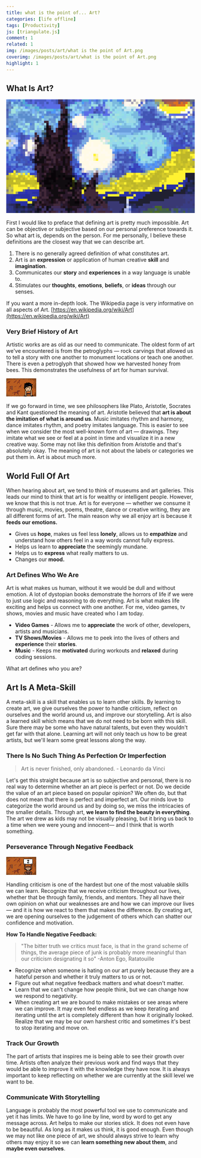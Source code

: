 ```yaml
---
title: what is the point of... Art?
categories: [life offline]
tags: [Productivity]
js: [triangulate.js]
comment: 1
related: 1
img: /images/posts/art/what is the point of Art.png
coverimg: /images/posts/art/what is the point of Art.png
highlight: 1
---
```


## What Is Art?

<img alt="Starry Night" loading="lazy" src="/images/posts/art/Starry Night.gif" class="right-align pixelart">

First I would like to preface that defining art is pretty much impossible. Art can be objective or subjective based on our personal preference towards it. So what art is, depends on the person. For me personally, I believe these definitions are the closest way that we can describe art.

1. There is no generally agreed definition of what constitutes art.
2. Art is an **expression** or application of human creative **skill** and **imagination**.
3. Communicates our **story** and **experiences** in a way language is unable to.
4. Stimulates our **thoughts**, **emotions**, **beliefs**, or **ideas** through our senses.

If you want a more in-depth look. The Wikipedia page is very informative on all aspects of Art. [https://en.wikipedia.org/wiki/Art](https://en.wikipedia.org/wiki/Art)

### Very Brief History of Art

Artistic works are as old as our need to communicate. The oldest form of art we've encountered is from the petroglyphs — rock carvings that allowed us to tell a story with one another to monument locations or teach one another. There is even a petroglyph that showed how we harvested honey from bees. This demonstrates the usefulness of art for human survival. 

<img alt="Brandar" loading="lazy" src="/images/posts/art/Brandar.gif" class="left-align pixelart">

If we go forward in time, we see philosophers like Plato, Aristotle, Socrates and Kant questioned the meaning of art. Aristotle believed that **art is about the imitation of what is around us**. Music imitates rhythm and harmony, dance imitates rhythm, and poetry imitates language. This is easier to see when we consider the most well-known form of art — drawings. They imitate what we see or feel at a point in time and visualize it in a new creative way. Some may not like this definition from Aristotle and that's absolutely okay. The meaning of art is not about the labels or categories we put them in. Art is about much more.

## World Full Of Art

When hearing about art, we tend to think of museums and art galleries. This leads our mind to think that art is for wealthy or intelligent people. However, we know that this is not true. Art is for everyone — whether we consume it through music, movies, poems, theatre, dance or creative writing, they are all different forms of art. The main reason why we all enjoy art is because it **feeds our emotions.**

- Gives us **hope**, makes us feel less **lonely**, allows us to **empathize** and understand how others feel in a way words cannot fully express.
- Helps us learn to **appreciate** the seemingly mundane.
- Helps us to **express** what really matters to us.
- Changes our **mood.**

### Art Defines Who We Are

Art is what makes us human, without it we would be dull and without emotion. A lot of dystopian books demonstrate the horrors of life if we were to just use logic and reasoning to do everything. Art is what makes life exciting and helps us connect with one another. For me, video games, tv shows, movies and music have created who I am today. 

- **Video Games** - Allows me to **appreciate** the work of other, developers, artists and musicians.
- **TV Shows/Movies** - Allows me to peek into the lives of others and **experience** their **stories**.
- **Music** - Keeps me **motivated** during workouts and **relaxed** during coding sessions.

What art defines who you are?

## Art Is A Meta-Skill

A meta-skill is a skill that enables us to learn other skills. By learning to create art, we give ourselves the power to handle criticism, reflect on ourselves and the world around us, and improve our storytelling. Art is also a learned skill which means that we do not need to be born with this skill. Sure there may be some who have natural talents, but even they wouldn't get far with that alone. Learning art will not only teach us how to be great artists, but we'll learn some great lessons along the way.

### There Is No Such Thing As Perfection Or Imperfection

> Art is never finished, only abandoned. - Leonardo da Vinci

Let's get this straight because art is so subjective and personal, there is no real way to determine whether an art piece is perfect or not. Do we decide the value of an art piece based on popular opinion? We often do, but that does not mean that there is perfect and imperfect art. Our minds love to categorize the world around us and by doing so, we miss the intricacies of the smaller details. Through art, **we learn to find the beauty in everything**. The art we drew as kids may not be visually pleasing, but it bring us back to a time when we were young and innocent— and I think that is worth something.

### Perseverance Through Negative Feedback

<img alt="Critic Monkey" loading="lazy" src="/images/posts/art/Critic Monkey.gif" class="right-align pixelart">

Handling criticism is one of the hardest but one of the most valuable skills we can learn. Recognize that we receive criticism throughout our lives, whether that be through family, friends, and mentors. They all have their own opinion on what our weaknesses are and how we can improve our lives — and it is how we react to them that makes the difference. By creating art, we are opening ourselves to the judgement of others which can shatter our confidence and motivation.

**How To Handle Negative Feedback:**
> "The bitter truth we critics must face, is that in the grand scheme of things, the average piece of junk is probably more meaningful than our criticism designating it so" -Anton Ego, Ratatouille

- Recognize when someone is hating on our art purely because they are a hateful person and whether it truly matters to us or not.
- Figure out what negative feedback matters and what doesn't matter.
- Learn that we can't change how people think, but we can change how we respond to negativity.
- When creating art we are bound to make mistakes or see areas where we can improve. It may even feel endless as we keep iterating and iterating until the art is completely different than how it originally looked. Realize that we may be our own harshest critic and sometimes it's best to stop iterating and move on.

### Track Our Growth

The part of artists that inspires me is being able to see their growth over time. Artists often analyze their previous work and find ways that they would be able to improve it with the knowledge they have now. It is always important to keep reflecting on whether we are currently at the skill level we want to be. 

### Communicate With Storytelling

Language is probably the most powerful tool we use to communicate and yet it has limits. We have to go line by line, word by word to get any message across. Art helps to make our stories stick. It does not even have to be beautiful. As long as it makes us think, it is good enough. Even though we may not like one piece of art, we should always strive to learn why others may enjoy it so we can **learn something new about them**, and **maybe even ourselves**.
